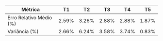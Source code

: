 | Métrica               | T1      | T2      | T3      | T4      | T5      |
|-----------------------|---------|---------|---------|---------|---------|
| Erro Relativo Médio (%) | 2.59%   | 3.26%   | 2.88%   | 2.88%   | 1.87%   |
| Variância (%)          | 2.66%   | 6.24%   | 3.58%   | 3.74%   | 0.83%   |
